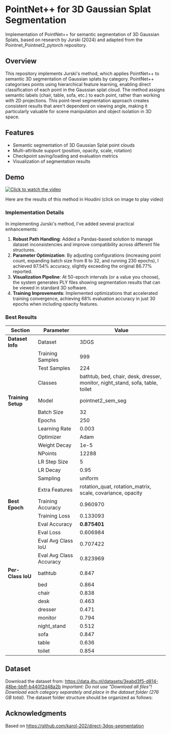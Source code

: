 # PointNet++ for 3D Gaussian Splat Segmentation

Implementation of PointNet++ for semantic segmentation of 3D Gaussian Splats, based on research by Jurski (2024) and adapted from the Pointnet_Pointnet2_pytorch repository.

## Overview

This repository implements Jurski's method, which applies PointNet++ to semantic 3D segmentation of Gaussian splats by category. PointNet++ categorises points using hierarchical feature learning, enabling direct classification of each point in the Gaussian splat cloud. The method assigns semantic labels (chair, table, sofa, etc.) to each point, rather than working with 2D projections. This point-level segmentation approach creates consistent results that aren't dependent on viewing angle, making it particularly valuable for scene manipulation and object isolation in 3D space.

## Features

- Semantic segmentation of 3D Gaussian Splat point clouds
- Multi-attribute support (position, opacity, scale, rotation)
- Checkpoint saving/loading and evaluation metrics
- Visualization of segmentation results

## Demo

[![Click to watch the video](https://storage.googleapis.com/anmstorage/Master_class/houdini_screen_capture.PNG)](https://storage.googleapis.com/anmstorage/Master_class/point_net_results.mp4)

Here are the results of this method in Houdini (click on image to play video)

### Implementation Details

In implementing Jurski's method, I've added several practical enhancements:

1. **Robust Path Handling**: Added a Pandas-based solution to manage dataset inconsistencies and improve compatibility across different file structures.
2. **Parameter Optimization**: By adjusting configurations (increasing point count, expanding batch size from 8 to 32, and running 230 epochs), I achieved 87.54% accuracy, slightly exceeding the original 86.77% reported.
3. **Visualization Pipeline**: At 50-epoch intervals (or a value you choose), the system generates PLY files showing segmentation results that can be viewed in standard 3D software.
4. **Training Improvements**: Implemented optimizations that accelerated training convergence, achieving 68% evaluation accuracy in just 30 epochs when including opacity features.
### Best Results 

| **Section** | **Parameter** | **Value** |
|-------------|---------------|-----------|
| **Dataset Info** | Dataset | 3DGS |
|  | Training Samples | 999 |
|  | Test Samples | 224 |
|  | Classes | bathtub, bed, chair, desk, dresser, monitor, night_stand, sofa, table, toilet |
| **Training Setup** | Model | pointnet2_sem_seg |
|  | Batch Size | 32 |
|  | Epochs | 250 |
|  | Learning Rate | 0.003 |
|  | Optimizer | Adam |
|  | Weight Decay | 1e-5 |
|  | NPoints | 12288 |
|  | LR Step Size | 5 |
|  | LR Decay | 0.95 |
|  | Sampling | uniform |
|  | Extra Features | rotation_quat, rotation_matrix, scale, covariance, opacity |
| **Best Epoch** | Training Accuracy | 0.960970 |
|  | Training Loss | 0.133093 |
|  | Eval Accuracy | **0.875401** |
|  | Eval Loss | 0.606984 |
|  | Eval Avg Class IoU | 0.707422 |
|  | Eval Avg Class Accuracy | 0.823969 |
| **Per-Class IoU** | bathtub | 0.847 |
|  | bed | 0.864 |
|  | chair | 0.838 |
|  | desk | 0.463 |
|  | dresser | 0.471 |
|  | monitor | 0.794 |
|  | night_stand | 0.512 |
|  | sofa | 0.847 |
|  | table | 0.636 |
|  | toilet | 0.854 |

## Dataset
Download the dataset from:
https://data.4tu.nl/datasets/3eabd3f5-d814-48be-bbff-b440f2d48a2b
*Important: Do not use "Download all files"! Download each category separately and place in the dataset folder (276 GB total).*
The dataset folder structure should be organized as follows:


## Acknowledgments

Based on 
https://github.com/karol-202/direct-3dgs-segmentation
